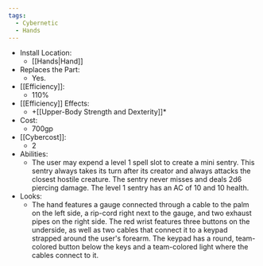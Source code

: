 ```yaml
---
tags:
  - Cybernetic
  - Hands
---
```

* Install Location:
	* [[Hands|Hand]]
* Replaces the Part:
	* Yes.
* [[Efficiency]]:
	* 110%
* [[Efficiency]] Effects:
	* +[[Upper-Body Strength and Dexterity]]*
* Cost:
	* 700gp
* [[Cybercost]]:
	* 2
* Abilities:
	* The user may expend a level 1 spell slot to create a mini sentry. This sentry always takes its turn after its creator and always attacks the closest hostile creature. The sentry never misses and deals 2d6 piercing damage. The level 1 sentry has an AC of 10 and 10 health.
* Looks:
	* The hand features a gauge connected through a cable to the palm on the left side, a rip-cord right next to the gauge, and two exhaust pipes on the right side. The red wrist features three buttons on the underside, as well as two cables that connect it to a keypad strapped around the user's forearm. The keypad has a round, team-colored button below the keys and a team-colored light where the cables connect to it.